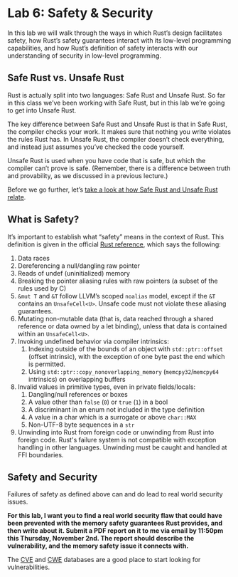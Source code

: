 # Lab 6: Safety & Security

In this lab we will walk through the ways in which Rust’s design facilitates safety, how Rust’s safety guarantees interact with its low-level programming capabilities, and how Rust’s definition of safety interacts with our understanding of security in low-level programming.

## Safe Rust vs. Unsafe Rust

Rust is actually split into two languages: Safe Rust and Unsafe Rust. So far in this class we’ve been working with Safe Rust, but in this lab we’re going to get into Unsafe Rust.

The key difference between Safe Rust and Unsafe Rust is that in Safe Rust, the compiler checks your work. It makes sure that nothing you write violates the rules Rust has. In Unsafe Rust, the compiler doesn’t check everything, and instead just assumes you’ve checked the code yourself.

Unsafe Rust is used when you have code that is safe, but which the compiler can’t prove is safe. (Remember, there is a difference between truth and provability, as we discussed in a previous lecture.)

Before we go further, let’s [take a look at how Safe Rust and Unsafe Rust relate](https://doc.rust-lang.org/nomicon/safe-unsafe-meaning.html).

## What is Safety?

It’s important to establish what “safety” means in the context of Rust. This definition is given in the official [Rust reference][reference], which says the following:

1. Data races
2. Dereferencing a null/dangling raw pointer
3. Reads of undef (uninitialized) memory
4. Breaking the pointer aliasing rules with raw pointers (a subset of the rules used by C)
5. `&mut T` and `&T` follow LLVM’s scoped `noalias` model, except if the `&T` contains an `UnsafeCell<U>`. Unsafe code must not violate these aliasing guarantees.
6. Mutating non-mutable data (that is, data reached through a shared reference or data owned by a let binding), unless that data is contained within an `UnsafeCell<U>`.
7. Invoking undefined behavior via compiler intrinsics:
	1. Indexing outside of the bounds of an object with `std::ptr::offset` (offset intrinsic), with the exception of one byte past the end which is permitted.
	2. Using `std::ptr::copy_nonoverlapping_memory` (`memcpy32`/`memcpy64` intrinsics) on overlapping buffers
8. Invalid values in primitive types, even in private fields/locals:
	1. Dangling/null references or boxes
	2. A value other than `false` (`0`) or `true` (`1`) in a bool
	3. A discriminant in an enum not included in the type definition
	4. A value in a char which is a surrogate or above `char::MAX`
	5. Non-UTF-8 byte sequences in a `str`
9. Unwinding into Rust from foreign code or unwinding from Rust into foreign code. Rust's failure system is not compatible with exception handling in other languages. Unwinding must be caught and handled at FFI boundaries.

## Safety and Security

Failures of safety as defined above can and do lead to real world security issues.

__For this lab, I want you to find a real world security flaw that could have been prevented with the memory safety guarantees Rust provides, and then write about it. Submit a PDF report on it to me via email by 11:50pm this Thursday, November 2nd. The report should describe the vulnerability, and the memory safety issue it connects with.__

The [CVE][cve] and [CWE][cwe] databases are a good place to start looking for vulnerabilities.

[reference]: https://doc.rust-lang.org/stable/reference/behavior-considered-undefined.html
[cve]: http://cve.mitre.org/
[cwe]: http://cwe.mitre.org/

